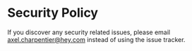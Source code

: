 # Security Policy

If you discover any security related issues, please email axel.charpentier@hey.com instead of using the issue tracker.
